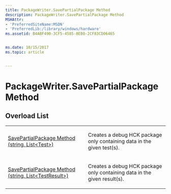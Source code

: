 ```yaml
---
title: PackageWriter.SavePartialPackage Method
description: PackageWriter.SavePartialPackage Method
MSHAttr:
- 'PreferredSiteName:MSDN'
- 'PreferredLib:/library/windows/hardware'
ms.assetid: B4ABF490-3CF5-4585-8EB0-2CF83CD06465


ms.date: 10/15/2017
ms.topic: article


---
```


# PackageWriter.SavePartialPackage Method


## <span id="Overload_List"></span><span id="overload_list"></span><span id="OVERLOAD_LIST"></span>Overload List


<table>
<colgroup>
<col width="50%" />
<col width="50%" />
</colgroup>
<tbody>
<tr class="odd">
<td><p><a href="packagewriter-savepartialpackage-method--string--list-test--.md" data-raw-source="[SavePartialPackage Method (string, List&amp;lt;Test&amp;gt;)](packagewriter-savepartialpackage-method--string--list-test--.md)">SavePartialPackage Method (string, List&lt;Test&gt;)</a></p></td>
<td><p>Creates a debug HCK package only containing data in the given test(s).</p></td>
</tr>
<tr class="even">
<td><p><a href="packagewriter-savepartialpackage-method--string--list-testresult--.md" data-raw-source="[SavePartialPackage Method (string, List&amp;lt;TestResult&amp;gt;)](packagewriter-savepartialpackage-method--string--list-testresult--.md)">SavePartialPackage Method (string, List&lt;TestResult&gt;)</a></p></td>
<td><p>Creates a debug HCK package only containing data in the given result(s).</p></td>
</tr>
</tbody>
</table>

 

 

 






